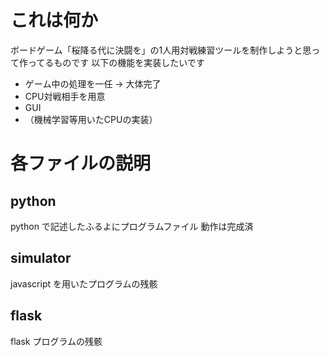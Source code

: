 # これは何か

ボードゲーム「桜降る代に決闘を」の1人用対戦練習ツールを制作しようと思って作ってるものです
以下の機能を実装したいです
- ゲーム中の処理を一任 → 大体完了
- CPU対戦相手を用意
- GUI
- （機械学習等用いたCPUの実装）

# 各ファイルの説明

## python

python で記述したふるよにプログラムファイル
動作は完成済

## simulator

javascript を用いたプログラムの残骸

## flask

flask プログラムの残骸
